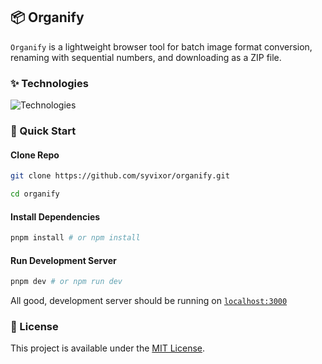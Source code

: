 ## 📦 Organify

`Organify` is a lightweight browser tool for batch image format conversion, renaming with sequential numbers, and downloading as a ZIP file.

### ✨ Technologies

![Technologies](https://skills.syvixor.com/api/icons?i=ts,nuxt,eslint,motion,tailwind)

### 🚀 Quick Start

#### Clone Repo

```bash
git clone https://github.com/syvixor/organify.git

cd organify
```

#### Install Dependencies

```bash
pnpm install # or npm install
```

#### Run Development Server

```bash
pnpm dev # or npm run dev
```

All good, development server should be running on [`localhost:3000`](http://localhost:3000)

### 📜 License

This project is available under the [MIT License](LICENSE).